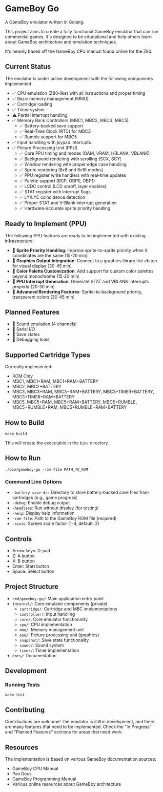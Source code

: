 # GameBoy Go

A GameBoy emulator written in Golang.

This project aims to create a fully functional GameBoy emulator that can run commercial games.
It's designed to be educational and help others learn about GameBoy architecture and emulation techniques.

It's heavily based off the GameBoy CPU manual found online for the Z80.

## Current Status

The emulator is under active development with the following components implemented:

- ✅ CPU emulation (Z80-like) with all instructions and proper timing
- ✅ Basic memory management (MMU)
- ✅ Cartridge loading
- ✅ Timer system
- ⚠️ Partial interrupt handling
- ✅ Memory Bank Controllers (MBC1, MBC2, MBC3, MBC5)
  - ✅ Battery-backed save support
  - ✅ Real-Time Clock (RTC) for MBC3
  - ✅ Rumble support for MBC5
- ✅ Input handling with joypad interrupts
- ✅ Picture Processing Unit (PPU)
  - ✅ Core PPU timing and modes (OAM, VRAM, HBLANK, VBLANK)
  - ✅ Background rendering with scrolling (SCX, SCY)
  - ✅ Window rendering with proper edge case handling
  - ✅ Sprite rendering (8x8 and 8x16 modes)
  - ✅ PPU register write handlers with real-time updates
  - ✅ Palette support (BGP, OBP0, OBP1)
  - ✅ LCDC control (LCD on/off, layer enables)
  - ✅ STAT register with interrupt flags
  - ✅ LY/LYC coincidence detection
  - ✅ Proper STAT and V-Blank interrupt generation
  - ✅ Hardware-accurate sprite priority handling

## Ready to Implement (PPU)

The following PPU features are ready to be implemented with existing infrastructure:

- 📝 **Sprite Priority Handling**: Improve sprite-to-sprite priority when X coordinates are the same (15-20 min)
- 📝 **Graphics Output Integration**: Connect to a graphics library like ebiten for visual display (30-45 min)
- 📝 **Color Palette Customization**: Add support for custom color palettes beyond monochrome (15-20 min)
- 📝 **PPU Interrupt Generation**: Generate STAT and VBLANK interrupts properly (20-30 min)
- 📝 **Advanced Rendering Features**: Sprite-to-background priority, transparent colors (30-45 min)

## Planned Features

- 📝 Sound emulation (4 channels)
- 📝 Serial I/O
- 📝 Save states
- 📝 Debugging tools

## Supported Cartridge Types

Currently implemented:
- ROM Only
- MBC1, MBC1+RAM, MBC1+RAM+BATTERY
- MBC2, MBC2+BATTERY
- MBC3, MBC3+RAM, MBC3+RAM+BATTERY, MBC3+TIMER+BATTERY, MBC3+TIMER+RAM+BATTERY
- MBC5, MBC5+RAM, MBC5+RAM+BATTERY, MBC5+RUMBLE, MBC5+RUMBLE+RAM, MBC5+RUMBLE+RAM+BATTERY

## How to Build

```
make build
```

This will create the executable in the `bin/` directory.

## How to Run

```
./bin/gameboy-go -rom-file PATH_TO_ROM
```

### Command Line Options

- `-battery-save-dir` Directory to store battery-backed save files from cartridges (e.g., game progress)
- `-debug`: Enable debug output
- `-headless`: Run without display (for testing)
- `-help`: Display help information
- `-rom-file`: Path to the GameBoy ROM file (required)
- `-scale`: Screen scale factor (1-4, default: 2)

## Controls

- Arrow keys: D-pad
- Z: A button
- X: B button
- Enter: Start button
- Space: Select button

## Project Structure

- `cmd/gameboy-go/`: Main application entry point
- `internal/`: Core emulator components (private)
  - `cartridge/`: Cartridge and MBC implementations
  - `controller/`: Input handling
  - `core/`: Core emulator functionality
  - `cpu/`: CPU implementation
  - `mmu/`: Memory management unit
  - `ppu/`: Picture processing unit (graphics)
  - `snapshot/`: Save state functionality
  - `sound/`: Sound system
  - `timer/`: Timer implementation
- `docs/`: Documentation

## Development

### Running Tests

```
make test
```

## Contributing

Contributions are welcome! The emulator is still in development, and there are many features that need to be implemented. Check the "In Progress" and "Planned Features" sections for areas that need work.

## Resources

The implementation is based on various GameBoy documentation sources:

- GameBoy CPU Manual
- Pan Docs
- GameBoy Programming Manual
- Various online resources about GameBoy architecture
